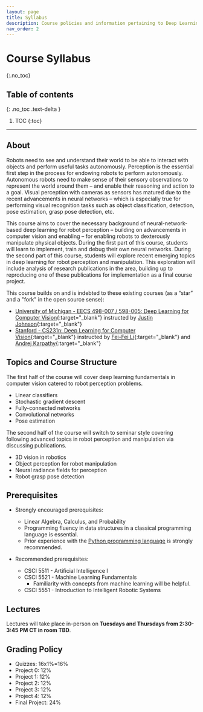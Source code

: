 ```yaml
---
layout: page
title: Syllabus
description: Course policies and information pertaining to Deep Learning for Robot Perception and Manipulation at the University of Minnesota.
nav_order: 2
---
```


# Course Syllabus
{:.no_toc}

## Table of contents
{: .no_toc .text-delta }

1. TOC
{:toc}

---

## About

Robots need to see and understand their world to be able to interact with objects and perform useful tasks autonomously. Perception is the essential first step in the process for endowing robots to perform autonomously.  Autonomous robots need to make sense of their sensory observations to represent the world around them – and enable their reasoning and action to a goal. Visual perception with cameras as sensors has matured due to the recent advancements in neural networks – which is especially true for performing visual recognition tasks such as object classification, detection, pose estimation, grasp pose detection, etc. 

This course aims to cover the necessary background of neural-network-based deep learning for robot perception – building on advancements in computer vision and enabling – for enabling robots to dexterously manipulate physical objects. During the first part of this course, students will learn to implement, train and debug their own neural networks. During the second part of this course, students will explore recent emerging topics in deep learning for robot perception and manipulation.  This exploration will include analysis of research publications in the area, building up to reproducing one of these publications for implementation as a final course project.

This course builds on and is indebted to these existing courses (as a “star” and a "fork" in the open source sense):
- [University of Michigan - EECS 498-007 / 598-005: Deep Learning for Computer Vision](https://web.eecs.umich.edu/~justincj/teaching/eecs498/WI2022/schedule.html){:target="_blank"} instructed by [Justin Johnson](https://web.eecs.umich.edu/~justincj/){:target="_blank"}
- [Stanford - CS231n: Deep Learning for Computer Vision](http://cs231n.stanford.edu/index.html){:target="_blank"} instructed by [Fei-Fei Li](https://profiles.stanford.edu/fei-fei-li){:target="_blank"} and [Andrej Karpathy](https://karpathy.ai/){:target="_blank"}


## Topics and Course Structure

The first half of the course will cover deep learning fundamentals in computer vision catered to robot perception problems.

- Linear classifiers
- Stochastic gradient descent
- Fully-connected networks
- Convolutional networks
- Pose estimation

The second half of the course will switch to seminar style covering following advanced topics in robot perception and manipulation via discussing publications.

- 3D vision in robotics
- Object perception for robot manipulation
- Neural radiance fields for perception
- Robot grasp pose detection

## Prerequisites

- Strongly encouraged prerequisites:
  - Linear Algebra, Calculus, and Probability
  - Programming fluency in data structures in a classical programming language is essential.  
  - Prior experience with the [Python programming language](https://www.python.org/) is strongly recommended.

- Recommended prerequisites: 
  - CSCI 5511 - Artificial Intelligence I
  - CSCI 5521 - Machine Learning Fundamentals
    - Familiarity with concepts from machine learning will be helpful.
  - CSCI 5551 - Introduction to Intelligent Robotic Systems


## Lectures

Lectures will take place in-person on **Tuesdays and Thursdays from 2:30-3:45 PM CT in room TBD**.

<!-- ## Discussion Sections

Discussions will take place in-person with remote accessibility (synchronous and asynchronous). 

In-person discussions will be held on **Fridays from 4:30-5:30 PM EST in room 1060 FMCRB**. -->

## Grading Policy

 - Quizzes:  16x1%=16%  
 - Project 0:     12%
 - Project 1:     12%
 - Project 2:     12%
 - Project 3:     12%
 - Project 4:     12%
 - Final Project: 24%

<!-- ## Project List

- Project 0 (Week 1): Python refresher and warmup
- Project 1 (Weeks 2-3): Intro to pytorch, KNN classifier
- Project 2 (Weeks 4-5): Linear layers, two-layer classifier
- Project 3 (Weeks 6-7): Fully connected neural networks, convolutional neural networks
- Project 4 (Weeks 8-10): Autograd, autoencoder, pose estimation
- Final project (Weeks 11-13): Research paper reproduction, opetions include:
  - [INeRF](https://arxiv.org/abs/2012.05877)
  - [DPF: Differentiable Particle Filter](https://arxiv.org/abs/1805.11122)
  - [GDP: Grasp Pose Detection](https://arxiv.org/abs/1706.09911)
  - [Implicit Fields for manipulation](https://imrss2022.github.io)
- Final project (Weeks 14-15): Research paper extension and report

 -->